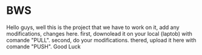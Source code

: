 # BWS
Hello guys, well this is the project that we have to work on it,
add any modifications, changes here.
first, downolead it on your local (laptob) with comande "PULL".
second, do your modifications.
thered, upload it here with comande "PUSH".
Good Luck
